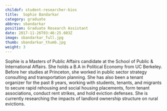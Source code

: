 ```yaml
---
childof: student-researcher-bios
title:  Sophie Bandarkar
category: graduate
abbrev: sbandarkar
position: Graduate Research Assistant
date: 2017-11-26T03:46:25.603Z
image: sbandarkar_full.jpg
thumb: sbandarkar_thumb.jpg
weight: 3
---
```

Sophie is a Masters of Public Affairs candidate at the School of Public & International Affairs. She holds a B.A in Political Economy from UC Berkeley. Before her studies at Princeton, she worked in public sector strategy consulting and transportation planning. She has also been a tenant organizer for the past 8 years, working with students, tenants, and migrants to secure rapid rehousing and social housing placements, form tenant associations, conduct rent strikes, and hold eviction defenses. She is currently researching the impacts of landlord ownership structure on rural evictions.

